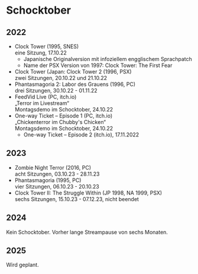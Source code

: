 # Schocktober

## 2022
* Clock Tower (1995, SNES)  
eine Sitzung, 17.10.22
  * Japanische Originalversion mit infoziellem engglischem Sprachpatch
  * Name der PSX Version von 1997: Clock Tower: The First Fear
* Clock Tower (Japan: Clock Tower 2 (1996, PSX)  
  zwei Sitzungen, 20.10.22 und 21.10.22
* Phantasmagoria 2: Labor des Grauens (1996, PC)  
  drei Sitzungen, 30.10.22 - 01.11.22
* FeedVid Live (PC, itch.io)  
„Terror im Livestream“  
Montagsdemo im Schocktober, 24.10.22
* One-way Ticket – Episode 1 (PC, itch.io)  
„Chickenterror im Chubby's Chicken“  
 Montagsdemo im Schocktober, 24.10.22
    * One-way Ticket – Episode 2 (itch.io), 17.11.2022

## 2023
* Zombie Night Terror (2016, PC)  
  acht Sitzungen, 03.10.23 - 28.11.23
* Phantasmagoria (1995, PC)  
  vier Sitzungen, 06.10.23 - 20.10.23
* Clock Tower II: The Struggle Within (JP 1998, NA 1999, PSX)  
  sechs Sitzungen, 15.10.23 - 07.12.23, nicht beendet

## 2024
Kein Schocktober. Vorher lange Streampause von sechs Monaten.

## 2025
Wird geplant.
